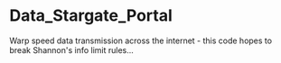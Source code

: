 # Data_Stargate_Portal
Warp speed data transmission across the internet - this code hopes to break Shannon's info limit rules...
